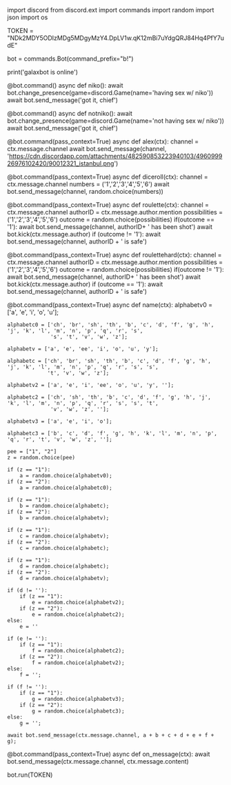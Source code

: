 import discord
from discord.ext import commands
import random
import json
import os

TOKEN = "NDk2MDY5ODIzMDg5MDgyMzY4.DpLV1w.qK12mBi7uYdgQRJ84Hq4PfY7udE"

bot = commands.Bot(command_prefix="b!")

print('galaxbot is online')

@bot.command()
async def niko():
    await bot.change_presence(game=discord.Game(name='having sex w/ niko'))
    await bot.send_message('got it, chief')

@bot.command()
async def notniko():
    await bot.change_presence(game=discord.Game(name='not having sex w/ niko'))
    await bot.send_message('got it, chief')

@bot.command(pass_context=True)
async def alex(ctx):
    channel = ctx.message.channel
    await bot.send_message(channel, 'https://cdn.discordapp.com/attachments/482590853223940103/496099926976102420/90012321_istanbul.png')

@bot.command(pass_context=True)
async def diceroll(ctx):
    channel = ctx.message.channel
    numbers = ('1','2','3','4','5','6')
    await bot.send_message(channel, random.choice(numbers))

@bot.command(pass_context=True)
async def roulette(ctx):
    channel = ctx.message.channel
    authorID = ctx.message.author.mention
    possibilities = ('1','2','3','4','5','6')
    outcome = random.choice(possibilities)
    if(outcome == '1'):
        await bot.send_message(channel, authorID+ ' has been shot')
        await bot.kick(ctx.message.author)
    if (outcome != '1'):
        await bot.send_message(channel, authorID + ' is safe')

@bot.command(pass_context=True)
async def roulettehard(ctx):
    channel = ctx.message.channel
    authorID = ctx.message.author.mention
    possibilities = ('1','2','3','4','5','6')
    outcome = random.choice(possibilities)
    if(outcome != '1'):
        await bot.send_message(channel, authorID+ ' has been shot')
        await bot.kick(ctx.message.author)
    if (outcome == '1'):
        await bot.send_message(channel, authorID + ' is safe')

@bot.command(pass_context=True)
async def name(ctx):
    alphabetv0 = ['a', 'e', 'i', 'o', 'u'];

    alphabetc0 = ['ch', 'br', 'sh', 'th', 'b', 'c', 'd', 'f', 'g', 'h', 'j', 'k', 'l', 'm', 'n', 'p', 'q', 'r', 's',
                  's', 't', 'v', 'w', 'z'];

    alphabetv = ['a', 'e', 'ee', 'i', 'o', 'u', 'y'];

    alphabetc = ['ch', 'br', 'sh', 'th', 'b', 'c', 'd', 'f', 'g', 'h', 'j', 'k', 'l', 'm', 'n', 'p', 'q', 'r', 's', 's',
                 't', 'v', 'w', 'z'];

    alphabetv2 = ['a', 'e', 'i', 'ee', 'o', 'u', 'y', ''];

    alphabetc2 = ['ch', 'sh', 'th', 'b', 'c', 'd', 'f', 'g', 'h', 'j', 'k', 'l', 'm', 'n', 'p', 'q', 'r', 's', 's', 't',
                  'v', 'w', 'z', ''];

    alphabetv3 = ['a', 'e', 'i', 'o'];

    alphabetc3 = ['b', 'c', 'd', 'f', 'g', 'h', 'k', 'l', 'm', 'n', 'p', 'q', 'r', 't', 'v', 'w', 'z', ''];

    pee = ["1", "2"]
    z = random.choice(pee)

    if (z == "1"):
        a = random.choice(alphabetv0);
    if (z == "2"):
        a = random.choice(alphabetc0);

    if (z == "1"):
        b = random.choice(alphabetc);
    if (z == "2"):
        b = random.choice(alphabetv);

    if (z == "1"):
        c = random.choice(alphabetv);
    if (z == "2"):
        c = random.choice(alphabetc);

    if (z == "1"):
        d = random.choice(alphabetc);
    if (z == "2"):
        d = random.choice(alphabetv);

    if (d != ''):
        if (z == "1"):
            e = random.choice(alphabetv2);
        if (z == "2"):
            e = random.choice(alphabetc2);
    else:
        e = ''

    if (e != ''):
        if (z == "1"):
            f = random.choice(alphabetc2);
        if (z == "2"):
            f = random.choice(alphabetv2);
    else:
        f = '';

    if (f != ''):
        if (z == "1"):
            g = random.choice(alphabetv3);
        if (z == "2"):
            g = random.choice(alphabetc3);
    else:
        g = '';

    await bot.send_message(ctx.message.channel, a + b + c + d + e + f + g);

@bot.command(pass_context=True)
async def on_message(ctx):
    await bot.send_message(ctx.message.channel, ctx.message.content)

bot.run(TOKEN)
